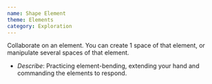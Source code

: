 ```yaml
---
name: Shape Element
theme: Elements
category: Exploration
---
```


Collaborate on an element. You can create 1 space of that element, or manipulate several spaces of that element.

* *Describe*: Practicing element-bending, extending your hand and commanding the elements to respond.